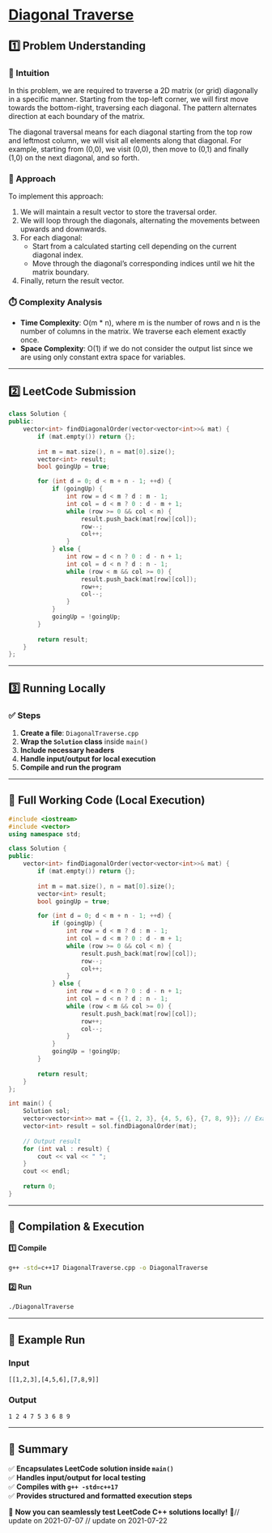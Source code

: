 # **[Diagonal Traverse](https://leetcode.com/problems/diagonal-traverse/description/)**  

## **1️⃣ Problem Understanding**  
### **📌 Intuition**  
In this problem, we are required to traverse a 2D matrix (or grid) diagonally in a specific manner. Starting from the top-left corner, we will first move towards the bottom-right, traversing each diagonal. The pattern alternates direction at each boundary of the matrix. 

The diagonal traversal means for each diagonal starting from the top row and leftmost column, we will visit all elements along that diagonal. For example, starting from (0,0), we visit (0,0), then move to (0,1) and finally (1,0) on the next diagonal, and so forth. 

### **🚀 Approach**  
To implement this approach:
1. We will maintain a result vector to store the traversal order.
2. We will loop through the diagonals, alternating the movements between upwards and downwards. 
3. For each diagonal:
   - Start from a calculated starting cell depending on the current diagonal index.
   - Move through the diagonal’s corresponding indices until we hit the matrix boundary.
4. Finally, return the result vector.

### **⏱️ Complexity Analysis**  
- **Time Complexity**: O(m * n), where m is the number of rows and n is the number of columns in the matrix. We traverse each element exactly once.  
- **Space Complexity**: O(1) if we do not consider the output list since we are using only constant extra space for variables.  

---  

## **2️⃣ LeetCode Submission**  
```cpp
class Solution {
public:
    vector<int> findDiagonalOrder(vector<vector<int>>& mat) {
        if (mat.empty()) return {};
       
        int m = mat.size(), n = mat[0].size();
        vector<int> result;
        bool goingUp = true;

        for (int d = 0; d < m + n - 1; ++d) {
            if (goingUp) {
                int row = d < m ? d : m - 1;
                int col = d < m ? 0 : d - m + 1;
                while (row >= 0 && col < n) {
                    result.push_back(mat[row][col]);
                    row--;
                    col++;
                }
            } else {
                int row = d < n ? 0 : d - n + 1;
                int col = d < n ? d : n - 1;
                while (row < m && col >= 0) {
                    result.push_back(mat[row][col]);
                    row++;
                    col--;
                }
            }
            goingUp = !goingUp;
        }
        
        return result;
    }
};  
```  

---  

## **3️⃣ Running Locally**  
### **✅ Steps**  
1. **Create a file**: `DiagonalTraverse.cpp`  
2. **Wrap the `Solution` class** inside `main()`  
3. **Include necessary headers**  
4. **Handle input/output for local execution**  
5. **Compile and run the program**  

---  

## **📝 Full Working Code (Local Execution)**  
```cpp
#include <iostream>
#include <vector>
using namespace std;

class Solution {
public:
    vector<int> findDiagonalOrder(vector<vector<int>>& mat) {
        if (mat.empty()) return {};
       
        int m = mat.size(), n = mat[0].size();
        vector<int> result;
        bool goingUp = true;

        for (int d = 0; d < m + n - 1; ++d) {
            if (goingUp) {
                int row = d < m ? d : m - 1;
                int col = d < m ? 0 : d - m + 1;
                while (row >= 0 && col < n) {
                    result.push_back(mat[row][col]);
                    row--;
                    col++;
                }
            } else {
                int row = d < n ? 0 : d - n + 1;
                int col = d < n ? d : n - 1;
                while (row < m && col >= 0) {
                    result.push_back(mat[row][col]);
                    row++;
                    col--;
                }
            }
            goingUp = !goingUp;
        }
        
        return result;
    }
};

int main() {
    Solution sol;
    vector<vector<int>> mat = {{1, 2, 3}, {4, 5, 6}, {7, 8, 9}}; // Example input
    vector<int> result = sol.findDiagonalOrder(mat);
    
    // Output result
    for (int val : result) {
        cout << val << " ";
    }
    cout << endl;
    
    return 0;
}  
```  

---  

## **🔧 Compilation & Execution**  
#### **1️⃣ Compile**  
```bash
g++ -std=c++17 DiagonalTraverse.cpp -o DiagonalTraverse
```  

#### **2️⃣ Run**  
```bash
./DiagonalTraverse
```  

---  

## **🎯 Example Run**  
### **Input**  
```
[[1,2,3],[4,5,6],[7,8,9]]
```  
### **Output**  
```
1 2 4 7 5 3 6 8 9 
```  

---  

## **📌 Summary**  
✅ **Encapsulates LeetCode solution inside `main()`**  
✅ **Handles input/output for local testing**  
✅ **Compiles with `g++ -std=c++17`**  
✅ **Provides structured and formatted execution steps**  

🚀 **Now you can seamlessly test LeetCode C++ solutions locally!** 🚀// update on 2021-07-07
// update on 2021-07-22

